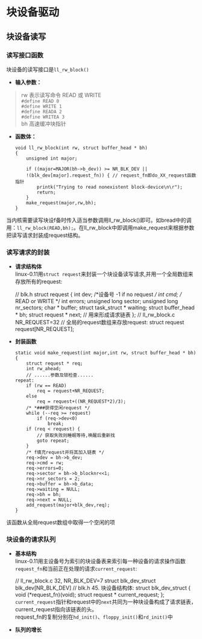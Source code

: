 # 块设备驱动

## 块设备读写
### 读写接口函数
块设备的读写接口是`ll_rw_block()`
* __输入参数：__  
>rw 表示读写命令 READ 或 WRITE  
    `#define READ 0`  
    `#define WRITE 1`  
    `#define READA 2`  	
    `#define WRITEA 3`  
>bh 高速缓冲块指针  

* __函数体：__

      void ll_rw_block(int rw, struct buffer_head * bh)
      {
          unsigned int major;

          if ((major=MAJOR(bh->b_dev)) >= NR_BLK_DEV ||
          !(blk_dev[major].request_fn)) { // request_fn即do_XX_request函数指针
              printk("Trying to read nonexistent block-device\n\r");
              return;
          }
          make_request(major,rw,bh);
      }
当内核需要读写块设f备时传入适当参数调用ll_rw_block()即可。如bread中的调用：`ll_rw_block(READ,bh);`。在ll_rw_block中即调用make_request来根据参数把读写请求封装成request结构。
### 读写请求的封装
* __请求结构体__  
linux-0.11用`struct request`来封装一个块设备读写请求,并用一个全局数组来存放所有的request:  

    // blk.h
    struct request {
        int dev;		/*设备号 -1 if no request */
        int cmd;		/* READ or WRITE */
        int errors;
        unsigned long sector;
        unsigned long nr_sectors;
        char * buffer;
        struct task_struct * waiting;
        struct buffer_head * bh;
        struct request * next; // 用来形成请求链表
    };
    // ll_rw_block.c  NR_REQUEST=32 
    // 全局的request数组来存放request:
    struct request request[NR_REQUEST];
* __封装函数__  

      static void make_request(int major,int rw, struct buffer_head * bh)
      {
          struct request * req;
          int rw_ahead;
          // ......参数及锁检查......      
      repeat:
          if (rw == READ)
              req = request+NR_REQUEST;
          else
              req = request+((NR_REQUEST*2)/3);
          /* *###获得空闲request */
          while (--req >= request)
              if (req->dev<0)
                  break;      
          if (req < request) {
              // 获取失败则睡眠等待,唤醒后重新找
              goto repeat;
          }
          /* f填充request并将其加入链表 */
          req->dev = bh->b_dev;
          req->cmd = rw;
          req->errors=0;
          req->sector = bh->b_blocknr<<1;
          req->nr_sectors = 2;
          req->buffer = bh->b_data;
          req->waiting = NULL;
          req->bh = bh;
          req->next = NULL;
          add_request(major+blk_dev,req);
      }
      
该函数从全局request数组中取得一个空闲的项
  

### 块设备的请求队列
* __基本结构__  
linux-0.11用主设备号为索引的块设备表来索引每一种设备的请求操作函数`request_fn`和当前正在处理的请求`current_request`:  

    // ll_rw_block.c  32, NR_BLK_DEV=7
    struct blk_dev_struct blk_dev[NR_BLK_DEV]
    // blk.h 45. 块设备结构体: 
    struct blk_dev_struct {
        void (*request_fn)(void);
        struct request * current_request;
    };
`current_request`指针和request中的`next`共同为一种块设备构成了请求链表，current_request指向该链表的头。  
request_fn的复制分别在`hd_init()`、`floppy_init()`和`rd_init()`中

* __队列的增长__  



